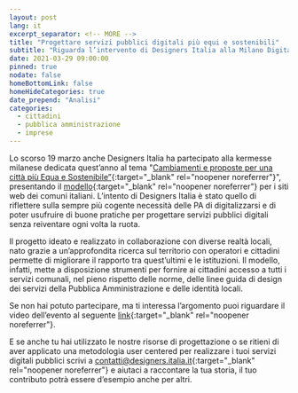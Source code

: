 ```yaml
---
layout: post
lang: it
excerpt_separator: <!-- MORE -->
title: "Progettare servizi pubblici digitali più equi e sostenibili"
subtitle: "Riguarda l’intervento di Designers Italia alla Milano Digital Week"
date: 2021-03-29 09:00:00
pinned: true
nodate: false
homeBottomLink: false
homeHideCategories: true
date_prepend: "Analisi"
categories:
  - cittadini
  - pubblica amministrazione
  - imprese
---
```


<!-- MORE -->

Lo scorso 19 marzo anche Designers Italia ha partecipato alla kermesse milanese dedicata quest’anno al tema "[Cambiamenti e proposte per una città più Equa e Sostenibile”](https://www.milanodigitalweek.com/){:target="_blank" rel="noopener noreferrer"}", presentando il [modello](https://designers.italia.it/kit/comuni/){:target="_blank" rel="noopener noreferrer"} per i siti web dei comuni italiani. L’intento di Designers Italia è stato quello di riflettere sulla sempre più cogente necessità delle PA di digitalizzarsi e di poter usufruire di buone pratiche per progettare servizi pubblici digitali senza reiventare ogni volta la ruota.  

Il progetto ideato e realizzato in collaborazione con diverse realtà locali, nato grazie a un’approfondita ricerca sul territorio con operatori e cittadini permette di migliorare il rapporto tra quest’ultimi e le istituzioni. Il modello, infatti, mette a disposizione strumenti per fornire ai cittadini accesso a tutti i servizi comunali, nel pieno rispetto delle norme, delle linee guida di design dei servizi della Pubblica Amministrazione e delle identità locali.  

Se non hai potuto partecipare, ma ti interessa l’argomento puoi riguardare il video dell’evento al seguente [link](https://www.youtube.com/watch?v=DlLTpVBCX8k){:target="_blank" rel="noopener noreferrer"}.  

E se anche tu hai utilizzato le nostre risorse di progettazione o se ritieni di aver applicato una metodologia user centered per realizzare i tuoi servizi digitali pubblici scrivi a [contatti@designers.italia.it](mailto:contatti@designers.italia.it){:target="_blank" rel="noopener noreferrer"} e aiutaci a raccontare la tua storia, il tuo contributo potrà essere d’esempio anche per altri.  
